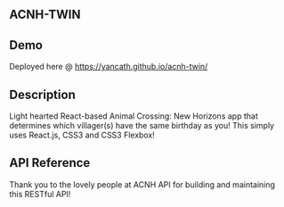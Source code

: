 ## ACNH-TWIN

## Demo

Deployed here @ https://yancath.github.io/acnh-twin/

## Description

Light hearted React-based Animal Crossing: New Horizons app that determines which villager(s) have the same birthday as you! This simply uses React.js, CSS3 and CSS3 Flexbox!

## API Reference

Thank you to the lovely people at ACNH API for building and maintaining this RESTful API!
